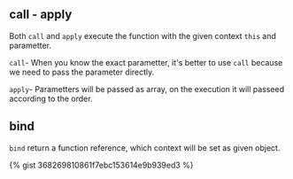 ## call - apply

Both `call` and `apply` execute the function with the given context `this` and parametter.

`call`- When you know the exact parametter, it's better to use `call` because we need to pass the parameter directly.

`apply`- Parametters will be passed as array, on the execution it will passeed according to the order.


## bind 
`bind` return a function reference, which context will be set as given object.

{% gist 368269810861f7ebc153614e9b939ed3 %}

